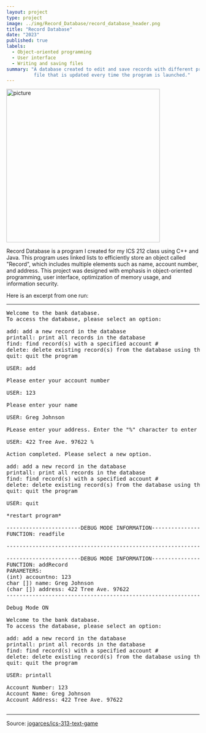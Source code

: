 ```yaml
---
layout: project
type: project
image: ../img/Record_Database/record_database_header.png
title: "Record Database"
date: "2023"
published: true
labels:
  - Object-oriented programming 
  - User interface  
  - Writing and saving files 
summary: "A database created to edit and save records with different properties to a
          file that is updated every time the program is launched."
---
```


<img class="img-fluid" src="../img/Record_Database/record_database_header.png" width="400" alt="picture">

Record Database is a program I created for my ICS 212 class using C++ and Java. This program uses linked lists
to efficiently store an object called "Record", which includes multiple elements such as name, account number, and address. 
This project was designed with emphasis in object-oriented programming, user interface, optimization of memory usage, and information security. 

Here is an excerpt from one run:

<hr>

<pre>
Welcome to the bank database.
To access the database, please select an option:

add: add a new record in the database
printall: print all records in the database
find: find record(s) with a specified account #
delete: delete existing record(s) from the database using the account #
quit: quit the program

USER: add

Please enter your account number

USER: 123

Please enter your name

USER: Greg Johnson

PLease enter your address. Enter the "%" character to enter

USER: 422 Tree Ave. 97622 %

Action completed. Please select a new option. 

add: add a new record in the database
printall: print all records in the database
find: find record(s) with a specified account #
delete: delete existing record(s) from the database using the account #
quit: quit the program

USER: quit

*restart program* 

-----------------------DEBUG MODE INFORMATION-----------------------
FUNCTION: readfile

--------------------------------------------------------------------

-----------------------DEBUG MODE INFORMATION-----------------------
FUNCTION: addRecord
PARAMETERS:
(int) accountno: 123
char []) name: Greg Johnson
(char []) address: 422 Tree Ave. 97622
--------------------------------------------------------------------

Debug Mode ON

Welcome to the bank database.
To access the database, please select an option:

add: add a new record in the database
printall: print all records in the database
find: find record(s) with a specified account #
delete: delete existing record(s) from the database using the account #
quit: quit the program

USER: printall

Account Number: 123
Account Name: Greg Johnson 
Account Address: 422 Tree Ave. 97622

</pre>

<hr>

Source: <a href="https://github.com/jogarces/ics-313-text-game"><i class="large github icon "></i>jogarces/ics-313-text-game</a>
